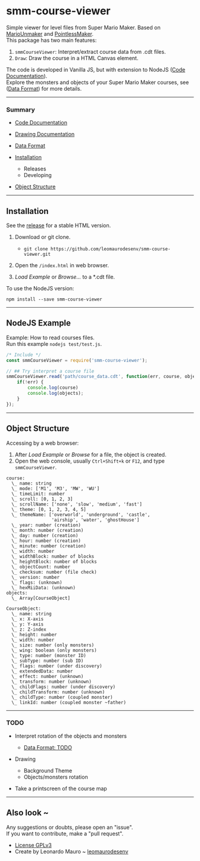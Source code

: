 # smm-course-viewer

Simple viewer for level files from Super Mario Maker. Based on [MarioUnmaker](https://github.com/Treeki/MarioUnmaker/) and [PointlessMaker](https://github.com/aboood40091/PointlessMaker).  
This package has two main features: 
1.   `smmCourseViewer`: Interpret/extract course data from .cdt files.
2.   `Draw`: Draw the course in a HTML Canvas element.

The code is developed in Vanilla JS, but with extension to NodeJS ([Code Documentation](/lib)).  
Explore the monsters and objects of your Super Mario Maker courses, see ([Data Format](FORMAT.md)) for more details.   
   
---
### Summary

-   [Code Documentation](/lib)

-   [Drawing Documentation](/draw)

-   [Data Format](FORMAT.md)

-   [Installation](#installation)
    -   Releases
    -   Developing

-   [Object Structure](#object-structure)

---
## Installation

See the [release](https://github.com/leomaurodesenv/smm-course-viewer/releases) for a stable HTML version.

1.  Download or git clone.
    -   `git clone https://github.com/leomaurodesenv/smm-course-viewer.git`

2.  Open the `/index.html` in web browser.

3.  _Load Example_ or _Browse..._ to a \*.cdt file.


To use the NodeJS version:
```shell
npm install --save smm-course-viewer
```

---
## NodeJS Example

Example: How to read courses files.  
Run this example `nodejs test/test.js`.  

```js
/* Include */
const smmCourseViewer = require('smm-course-viewer');

// ## Try interpret a course file
smmCourseViewer.read('path/course_data.cdt', function(err, course, objects) {
    if(!err) {
        console.log(course)
        console.log(objects);
    }
});
```

---
## Object Structure

Accessing by a web browser:  

1.  After _Load Example_ or _Browse_ for a file, the object is created.   
2.  Open the web console, usually `Ctrl+Shift+k` or `F12`, and type `smmCourseViewer`.

```
course: 
  \_ ​name: string
  \_ ​mode: ['M1', 'M3', 'MW', 'WU']
  \_ ​timeLimit: number
  \_ ​scroll: [0, 1, 2, 3]
  \_ ​scrollName: ['none', 'slow', 'medium', 'fast']
  \_ ​theme: [0, 1, 2, 3, 4, 5]
  \_ ​themeName: ['overworld', 'underground', 'castle', 
                 'airship', 'water', 'ghostHouse']
  \_ year: number (creation)
  \_ ​month: number (creation)
  \_ day: number (creation)
  \_ hour: number (creation)
  \_ ​minute: number (creation)
  \_ ​​width: number
  \_ ​​widthBlock: number of blocks
  \_ ​heightBlock: number of blocks
  \_ ​objectCount: number
  \_ checksum: number (file check)
  \_ ​version: number
  \_ flags: (unknown)
  \_ hexMiiData: (unknown)
objects:
  \_ Array[CourseObject]
```
   
```
CourseObject:
  \_ name: string
  \_ x: X-axis
  \_ ​y: Y-axis
  \_ z: Z-index
  \_ height: number
  \_ width: number
  \_ size: number (only monsters)
  \_ ​​wing: boolean (only monsters)
  \_ ​​type: number (monster ID)
  \_ subType: number (sub ID)
  \_ ​​​flags: number (under discovery)
  \_ ​​​extendedData: number
  \_ effect: number (unknown)
  \_ transform: number (unknown)
  \_ ​​​childFlags: number (under discovery)
​​​  \_ ​​​childTransform: number (unknown)
  \_ ​​​childType: number (coupled monster)
  \_ linkId: number (coupled monster ~father)
```
   
---
### TODO

-   Interpret rotation of the objects and monsters
    -   [Data Format: TODO](FORMAT.md)

-   Drawing
    -   Background Theme
    -   Objects/monsters rotation

-   Take a printscreen of the course map
   
---
## Also look ~

Any suggestions or doubts, please open an "issue".  
If you want to contribute, make a "pull request".  

-   [License GPLv3](LICENSE)
-   Create by Leonardo Mauro ~ [leomaurodesenv](https://github.com/leomaurodesenv/)
